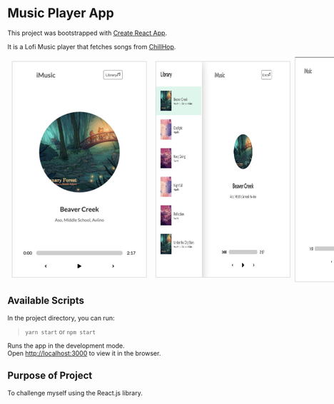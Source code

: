 # Music Player App

This project was bootstrapped with [Create React App](https://github.com/facebook/create-react-app).

It is a Lofi Music player that fetches songs from [ChillHop](https://chillhop.com).

<div style="display: flex; flex-wrap: nowrap;">
<img src="https://github.com/superchrisho/superchrisho.github.io/blob/master/GitHubImages/Musicplayer1.jpg" width="300" style="border: 0.5px solid lightgrey; margin: 10px;"/>
<img src="https://github.com/superchrisho/superchrisho.github.io/blob/master/GitHubImages/Musicplayer2.jpg" width="300" style="border: 0.5px solid lightgrey; margin: 10px;"/>
<img src="https://github.com/superchrisho/superchrisho.github.io/blob/master/GitHubImages/Musicplayer3.jpg" width="300" style="border: 0.5px solid lightgrey"; margin: 10px;/>
</div>

## Available Scripts

In the project directory, you can run:

> `yarn start` or `npm start`

Runs the app in the development mode.\
Open [http://localhost:3000](http://localhost:3000) to view it in the browser.

## Purpose of Project

To challenge myself using the React.js library.
